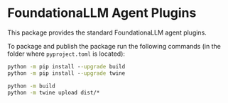 # FoundationaLLM Agent Plugins

This package provides the standard FoundationaLLM agent plugins.

To package and publish the package run the following commands (in the folder where `pyproject.toml` is located):

```cmd
python -m pip install --upgrade build
python -m pip install --upgrade twine

python -m build
python -m twine upload dist/*
```